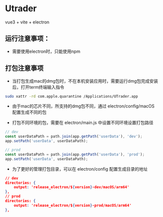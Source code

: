 # Utrader
vue3 + vite + electron

## 运行注意事项：
- 需要使用electron时，只能使用npm

## 打包注意事项
- 当打包生成mac的dmg包时，不在本机安装应用时，需要运行dmg包完成安装后，打开term终端输入指令

```bash
sudo xattr -rd com.apple.quarantine /Applications/UTrader.app
```
- 由于mac的芯片不同，所支持的dmg包不同，通过 electron/config/macOS 配置生成不同的包

- 打包不同环境的包，需要在 electron/main.js 中设置不同环境设置打包路径

```js
// dev
const userDataPath = path.join(app.getPath('userData'), 'dev');
app.setPath('userData', userDataPath);

// prod
const userDataPath = path.join(app.getPath('userData'), 'prod');
app.setPath('userData', userDataPath);
```

- 为了更好的管理打包目录，可以在 electron/config 配置生成目录的地址

```json
// dev
directories: {
    output: 'release_electron/${version}-dev/macOS/arm64'
},
// prod
directories: {
    output: 'release_electron/${version}-prod/macOS/arm64'
},
```